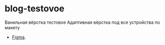 # blog-testovoe
Ванильная вёрстка тестовое
Адаптивная вёрстка под все устройства по макету  
* [Figma](https://www.figma.com/design/l47WOfIQYGb8xlLGubVx5E/Марафон-верстки-№3.-Блог-на-WordPress?node-id=0-1&node-type=canvas&t=DZ88QAlcLslKRJZE-0).

